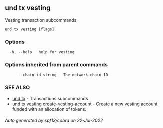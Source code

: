 ## und tx vesting

Vesting transaction subcommands

```
und tx vesting [flags]
```

### Options

```
  -h, --help   help for vesting
```

### Options inherited from parent commands

```
      --chain-id string   The network chain ID
```

### SEE ALSO

* [und tx](und_tx.md)	 - Transactions subcommands
* [und tx vesting create-vesting-account](und_tx_vesting_create-vesting-account.md)	 - Create a new vesting account funded with an allocation of tokens.

###### Auto generated by spf13/cobra on 22-Jul-2022
